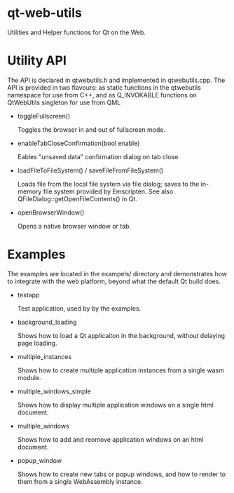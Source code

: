 # qt-web-utils

Utilities and Helper functions for Qt on the Web.

# Utility API

The API is declared in qtwebutils.h and implemented in qtwebutils.cpp. The API is provided in
two flavours: as static functions in the qtwebutils namespace for use from C++, and as Q_INVOKABLE
functions on QtWebUtils singleton for use from QML

* toggleFullscreen()

  Toggles the browser in and out of fullscreen mode.
  
* enableTabCloseConfirmation(bool enable)

  Eables "unsaved data" confirmation dialog on tab close.

* loadFileToFileSystem() / saveFileFromFileSystem()

  Loads file from the local file system via file dialog; saves to the in-memory file system
  provided by Emscripten. See also QFileDialog::getOpenFileContents() in Qt.

* openBrowserWindow()

  Opens a native browser window or tab.

# Examples

The examples are located in the exampels/ directory and demonstrates how to integrate with the web
platform, beyond what the default Qt build does.

* testapp

  Test application, used by by the examples.

* background_loading

  Shows how to load a Qt applicaiton in the background, without delaying page loading.

* multiple_instances

  Shows how to create multiple application instances from a single wasm module.

* multiple_windows_simple

  Shows how to display multiple application windows on a single html document.

* multiple_windows

  Shows how to add and reomove application windows on an html document.

* popup_window

  Shows how to create new tabs or popup windows, and how to render to them from a single WebAssembly instance.
